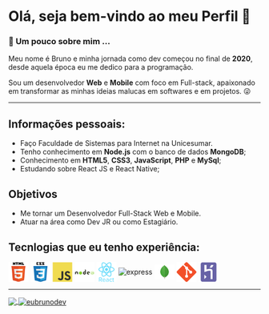 # Olá, seja bem-vindo ao meu Perfil 👋

### 👦 Um pouco sobre mim ...
Meu nome é Bruno e minha jornada como dev começou no final de **2020**, desde aquela época eu me dedico para a programação.

Sou um desenvolvedor **Web** e **Mobile** com foco em Full-stack, apaixonado em transformar as minhas ideias malucas em softwares e em projetos. 😜

<hr />

## Informações pessoais:

- Faço Faculdade de Sistemas para Internet na Unicesumar.
- Tenho conhecimento em **Node.js** com o banco de dados **MongoDB**;
- Conhecimento em **HTML5**, **CSS3**, **JavaScript**, **PHP** e **MySql**;
- Estudando sobre React JS e React Native;

## Objetivos
- Me tornar um Desenvolvedor Full-Stack Web e Mobile.
- Atuar na área como Dev JR ou como Estagiário.
  
## Tecnlogias que eu tenho experiência:

<p align="left">
<img align="center" src="https://raw.githubusercontent.com/devicons/devicon/master/icons/html5/html5-original-wordmark.svg" title="html" alt="html5" width="40" height="40"/> 
<img align="center" src="https://raw.githubusercontent.com/devicons/devicon/master/icons/css3/css3-original-wordmark.svg" title="css" alt="css3" width="40" height="40"/> 
<img align="center" src="https://raw.githubusercontent.com/devicons/devicon/master/icons/javascript/javascript-original.svg" title="JavaScript" alt="javascript" width="40" height="40"/> 
<img align="center" src="https://raw.githubusercontent.com/devicons/devicon/master/icons/nodejs/nodejs-original-wordmark.svg" alt="nodejs" width="40" height="40" title="Node JS"/>
<img align="center" src="https://raw.githubusercontent.com/devicons/devicon/master/icons/react/react-original-wordmark.svg" alt="react" width="40" height="40" title="React"/>
<img align="center" src="https://img.shields.io/badge/Express.js-000000?style=for-the-badge&logo=express&logoColor=white" title="Express JS" alt="express"/> 
<img align="center" title="MongoDB" alt="MongoDB" height="30" width="40" src="https://raw.githubusercontent.com/devicons/devicon/v2.15.1/icons/mongodb/mongodb-original.svg"> 
<img align="center" src="https://raw.githubusercontent.com/devicons/devicon/master/icons/git/git-original.svg" title="Git" alt="git" width="40" height="40"/> 
<img align="center" src="https://raw.githubusercontent.com/devicons/devicon/master/icons/heroku/heroku-plain.svg" title="Heroku" alt="heroku" width="40" height="40" />
</p>

<hr />

<p>
<a href="https://github.com/eubrunodev">
  <img align="center" src="https://github-readme-stats.vercel.app/api/top-langs/?username=eubrunodev&theme=gotham" />
</a>
<a href="https://github.com/gabrieldiasss">
 <img align="center" src="https://github-readme-stats.vercel.app/api?username=eubrunodev&show_icons=true&theme=gotham" alt="eubrunodev" />
</a>
</p>
